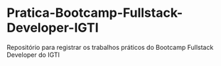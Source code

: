 # Pratica-Bootcamp-Fullstack-Developer-IGTI
Repositório para registrar os trabalhos práticos do Bootcamp Fullstack Developer do IGTI
